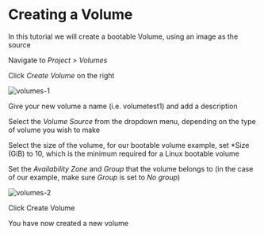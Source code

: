 # Creating a Volume

In this tutorial we will create a bootable Volume, using an image as the source

Navigate to *Project > Volumes*

Click *Create Volume* on the right

![volumes-1](../images/volumes-1.png)

Give your new volume a name (i.e. volumetest1) and add a description

Select the *Volume Source* from the dropdown menu, depending on the type of volume you wish to make

Select the size of the volume, for our bootable volume example, set *Size (GiB) to 10, which is the minimum required for a Linux bootable volume 

Set the *Availability Zone* and *Group* that the volume belongs to (in the case of our example, make sure *Group* is set to *No group*)

![volumes-2](../images/volumetry-2.png)

Click Create Volume

You have now created a new volume
